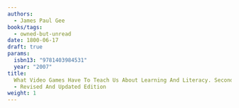 ```yaml
---
authors:
  - James Paul Gee
books/tags:
  - owned-but-unread
date: 1800-06-17
draft: true
params:
  isbn13: "9781403984531"
  year: "2007"
title:
  What Video Games Have To Teach Us About Learning And Literacy. Second Edition
  - Revised And Updated Edition
weight: 1
---
```


<!--more-->

